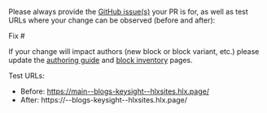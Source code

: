 Please always provide the [GitHub issue(s)](../issues) your PR is for, as well as test URLs where your change can be observed (before and after):

Fix #<gh-issue-id>

If your change will impact authors (new block or block variant, etc.) please update the [authoring guide](https://adobe.sharepoint.com/:w:/r/sites/HelixProjects/_layouts/15/Doc.aspx?sourcedoc=%7BE481F963-643C-4066-B9D2-597596DDAD53%7D&file=authoring%20guide.docx&action=default&mobileredirect=true) and [block inventory](https://adobe.sharepoint.com/:w:/r/sites/HelixProjects/_layouts/15/Doc.aspx?sourcedoc=%7BA5A312F2-2572-46C2-B174-E761DAC9BC0E%7D&file=block%20inventory.docx&action=default&mobileredirect=true) pages.

Test URLs:
- Before: https://main--blogs-keysight--hlxsites.hlx.page/
- After: https://<branch>--blogs-keysight--hlxsites.hlx.page/
